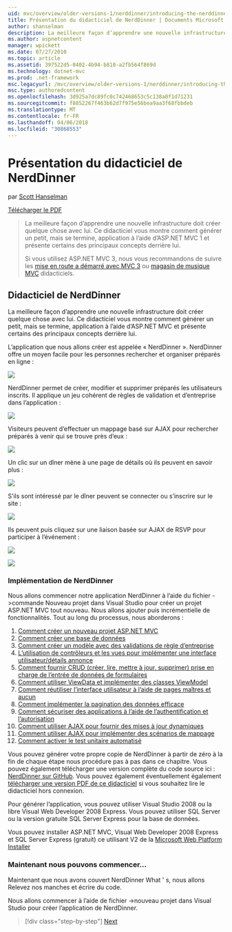 ```yaml
---
uid: mvc/overview/older-versions-1/nerddinner/introducing-the-nerddinner-tutorial
title: Présentation du didacticiel de NerdDinner | Documents Microsoft
author: shanselman
description: La meilleure façon d’apprendre une nouvelle infrastructure doit créer quelque chose avec lui. Ce didacticiel vous montre comment créer une application petite mais complet, à l’aide d’ASP.ne....
ms.author: aspnetcontent
manager: wpickett
ms.date: 07/27/2010
ms.topic: article
ms.assetid: 397522d5-0402-4b94-b810-a2fb564f869d
ms.technology: dotnet-mvc
ms.prod: .net-framework
msc.legacyurl: /mvc/overview/older-versions-1/nerddinner/introducing-the-nerddinner-tutorial
msc.type: authoredcontent
ms.openlocfilehash: 3d925a7dc89fc0c742468653c5c138a0f1d71231
ms.sourcegitcommit: f8852267f463b62d7f975e56bea9aa3f68fbbdeb
ms.translationtype: MT
ms.contentlocale: fr-FR
ms.lasthandoff: 04/06/2018
ms.locfileid: "30868553"
---
```

<a name="introducing-the-nerddinner-tutorial"></a>Présentation du didacticiel de NerdDinner
====================
par [Scott Hanselman](https://github.com/shanselman)

[Télécharger le PDF](http://aspnetmvcbook.s3.amazonaws.com/aspnetmvc-nerdinner_v1.pdf)

> La meilleure façon d’apprendre une nouvelle infrastructure doit créer quelque chose avec lui. Ce didacticiel vous montre comment générer un petit, mais se termine, application à l’aide d’ASP.NET MVC 1 et présente certains des principaux concepts derrière lui.
> 
> Si vous utilisez ASP.NET MVC 3, nous vous recommandons de suivre les [mise en route a démarré avec MVC 3](../../older-versions/getting-started-with-aspnet-mvc3/cs/intro-to-aspnet-mvc-3.md) ou [magasin de musique MVC](../../older-versions/mvc-music-store/mvc-music-store-part-1.md) didacticiels.


## <a name="nerddinner-tutorial"></a>Didacticiel de NerdDinner

La meilleure façon d’apprendre une nouvelle infrastructure doit créer quelque chose avec lui. Ce didacticiel vous montre comment générer un petit, mais se termine, application à l’aide d’ASP.NET MVC et présente certains des principaux concepts derrière lui.

L’application que nous allons créer est appelée « NerdDinner ». NerdDinner offre un moyen facile pour les personnes rechercher et organiser préparés en ligne :

![](introducing-the-nerddinner-tutorial/_static/image1.png)

NerdDinner permet de créer, modifier et supprimer préparés les utilisateurs inscrits. Il applique un jeu cohérent de règles de validation et d’entreprise dans l’application :

![](introducing-the-nerddinner-tutorial/_static/image2.png)

Visiteurs peuvent d’effectuer un mappage basé sur AJAX pour rechercher préparés à venir qui se trouve près d’eux :

![](introducing-the-nerddinner-tutorial/_static/image3.png)

Un clic sur un dîner mène à une page de détails où ils peuvent en savoir plus :

![](introducing-the-nerddinner-tutorial/_static/image4.png)

S’ils sont intéressé par le dîner peuvent se connecter ou s’inscrire sur le site :

![](introducing-the-nerddinner-tutorial/_static/image5.png)

Ils peuvent puis cliquez sur une liaison basée sur AJAX de RSVP pour participer à l’événement :

![](introducing-the-nerddinner-tutorial/_static/image6.png)

![](introducing-the-nerddinner-tutorial/_static/image7.png)

### <a name="implementing-nerddinner"></a>Implémentation de NerdDinner

Nous allons commencer notre application NerdDinner à l’aide du fichier -&gt;commande Nouveau projet dans Visual Studio pour créer un projet ASP.NET MVC tout nouveau. Nous allons ajouter puis incrémentielle de fonctionnalités. Tout au long du processus, nous aborderons :

1. [Comment créer un nouveau projet ASP.NET MVC](# "créer un nouveau projet ASP.NET MVC")
2. [Comment créer une base de données](# "créer une base de données")
3. [Comment créer un modèle avec des validations de règle d’entreprise](# "générer un modèle avec les Validations de règle d’entreprise")
4. [L’utilisation de contrôleurs et les vues pour implémenter une interface utilisateur/détails annonce](# "utiliser des contrôleurs et des vues pour implémenter une interface utilisateur/détails de l’annonce")
5. [Comment fournir CRUD (créer, lire, mettre à jour, supprimer) prise en charge de l’entrée de données de formulaires](# "fournir CRUD (création, lecture, mise à jour, suppression) données formulaire entrée prend en charge")
6. [Comment utiliser ViewData et implémenter des classes ViewModel](# "ViewData d’utiliser et d’implémenter des Classes ViewModel")
7. [Comment réutiliser l’interface utilisateur à l’aide de pages maîtres et aucun](# "réutilisation d’interface utilisateur à l’aide des Pages maîtres et aucun")
8. [Comment implémenter la pagination des données efficace](# "implémenter de données efficace la pagination")
9. [Comment sécuriser des applications à l’aide de l’authentification et l’autorisation](# "Applications sécurisées à l’aide de l’authentification et autorisation")
10. [Comment utiliser AJAX pour fournir des mises à jour dynamiques](# "utiliser AJAX pour fournir des mises à jour dynamiques")
11. [Comment utiliser AJAX pour implémenter des scénarios de mappage](# "utiliser AJAX pour implémenter les scénarios de mappage")
12. [Comment activer le test unitaire automatisé](# "activer les tests unitaires automatisés")

Vous pouvez générer votre propre copie de NerdDinner à partir de zéro à la fin de chaque étape nous procédure pas à pas dans ce chapitre. Vous pouvez également télécharger une version complète du code source ici : [NerdDinner sur GitHub](https://github.com/AspNetMVPSamples/NerdDinner). Vous pouvez également éventuellement également [télécharger une version PDF de ce didacticiel](http://aspnetmvcbook.s3.amazonaws.com/aspnetmvc-nerdinner_v1.pdf) si vous souhaitez lire le didacticiel hors connexion.

Pour générer l’application, vous pouvez utiliser Visual Studio 2008 ou la libre Visual Web Developer 2008 Express. Vous pouvez utiliser SQL Server ou la version gratuite SQL Server Express pour la base de données.

Vous pouvez installer ASP.NET MVC, Visual Web Developer 2008 Express et SQL Server Express (gratuit) ce utilisant V2 de la [Microsoft Web Platform Installer](https://www.microsoft.com/web/downloads/platform.aspx)

### <a name="now-lets-get-started"></a>Maintenant nous pouvons commencer...

Maintenant que nous avons couvert NerdDinner What ' s, nous allons Relevez nos manches et écrire du code.

Nous allons commencer à l’aide de fichier -&gt;nouveau projet dans Visual Studio pour créer l’application de NerdDinner.

> [!div class="step-by-step"]
> [Next](create-a-new-aspnet-mvc-project.md)
